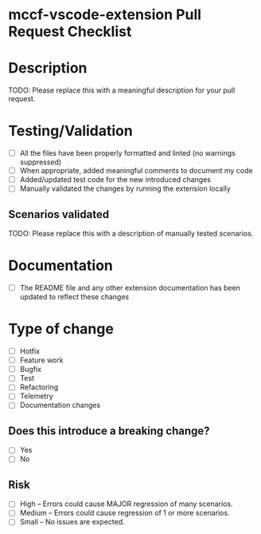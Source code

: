 # mccf-vscode-extension Pull Request Checklist
# Description

<!-- Please add a brief summary of the type of changes made and their motivation --> 
TODO: Please replace this with a meaningful description for your pull request.

# Testing/Validation

- [ ] All the files have been properly formatted and linted (no warnings suppressed) 
- [ ] When appropriate, added meaningful comments to document my code
- [ ] Added/updated test code for the new introduced changes
- [ ] Manually validated the changes by running the extension locally

## Scenarios validated

TODO: Please replace this with a description of manually tested scenarios.

# Documentation

- [ ] The README file and any other extension documentation has been updated to reflect these changes

# Type of change

- [ ] Hotfix
- [ ] Feature work
- [ ] Bugfix
- [ ] Test
- [ ] Refactoring
- [ ] Telemetry
- [ ] Documentation changes

## Does this introduce a breaking change?

- [ ] Yes
- [ ] No

<!-- If this introduces a breaking change, please describe the impact and migration path --> 

## Risk

- [ ] High – Errors could cause MAJOR regression of many scenarios.
- [ ] Medium – Errors could cause regression of 1 or more scenarios.
- [ ] Small – No issues are expected.
